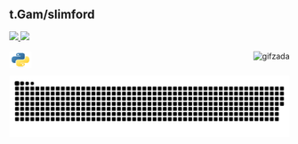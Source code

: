 ## t.Gam/slimford

<div>
  <a href="https://github.com/tdeccy">
  <img height="180em" src="https://github-readme-stats.vercel.app/api?username=tdeccy&show_icons=true&theme=dark&include_all_commits=true&count_private=true"/>
  <img height="180em" src="https://github-readme-stats.vercel.app/api/top-langs/?username=tdeccy&theme=dark"/>
</div>
  
<div style="display: inline_block"><br>
  <img align="center" alt="Python" height="30" width="40" src="https://raw.githubusercontent.com/devicons/devicon/master/icons/python/python-original.svg">
  <img align="right" alt="gifzada" src="https://cdn.discordapp.com/attachments/836063179649450004/876622678792994836/a_50ada62b2aeb9ab7c25d1b56e4c83601.gif">
  
  ![Snake animation](https://github.com/tdeccy/tdeccy/blob/output/github-contribution-grid-snake.svg)
</div>
  
##

